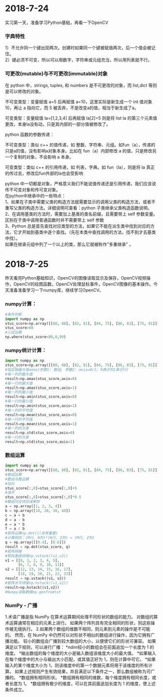 # 2018-7-24
实习第一天，准备学习Python基础，再看一下OpenCV
### 字典特性
1）不允许同一个键出现两次。创建时如果同一个键被赋值两次，后一个值会被记住。<br>
2）键必须不可变，所以可以用数字，字符串或元组充当，所以用列表就不行。<br>
### 可更改(mutable)与不可更改(immutable)对象
在 python 中，strings, tuples, 和 numbers 是不可更改的对象，而 list,dict 等则是可以修改的对象。<br>

不可变类型：变量赋值 a=5 后再赋值 a=10，这里实际是新生成一个 int 值对象 10，再让 a 指向它，而 5 被丢弃，不是改变a的值，相当于新生成了a。<br>

可变类型：变量赋值 la=[1,2,3,4] 后再赋值 la[2]=5 则是将 list la 的第三个元素值更改，本身la没有动，只是其内部的一部分值被修改了。<br>

python 函数的参数传递：<br>

不可变类型：类似 c++ 的值传递，如 整数、字符串、元组。如fun（a），传递的只是a的值，没有影响a对象本身。比如在 fun（a）内部修改 a 的值，只是修改另一个复制的对象，不会影响 a 本身。<br>

可变类型：类似 c++ 的引用传递，如 列表，字典。如 fun（la），则是将 la 真正的传过去，修改后fun外部的la也会受影响<br>

python 中一切都是对象，严格意义我们不能说值传递还是引用传递，我们应该说传不可变对象和传可变对象。<br>
在python中继承中的一些特点：<br>
1、如果在子类中需要父类的构造方法就需要显示的调用父类的构造方法，或者不重写父类的构造方法。详细说明可查看：python 子类继承父类构造函数说明。<br>
2、在调用基类的方法时，需要加上基类的类名前缀，且需要带上 self 参数变量。区别在于类中调用普通函数时并不需要带上 self 参数<br>
3、Python 总是首先查找对应类型的方法，如果它不能在派生类中找到对应的方法，它才开始到基类中逐个查找。（先在本类中查找调用的方法，找不到才去基类中找）。<br>
如果在继承元组中列了一个以上的类，那么它就被称作"多重继承" 。<br>

# 2018-7-25
昨天看完Python基础知识，OpenCV的图像读取显示及保存，OpenCV视频操作，OpenCV的绘图函数，OpenCV处理鼠标事件，OpenCV图像的基本操作。今天准备准备学习一下numpy库，继续学习OpenCV。<br>
### numpy计算：<br>
```Python
#条件判断
import numpy as np
stus_score=np.array([[80, 88], [82, 81], [84, 75], [86, 83], [75, 81]])
stus_score>80
#三目运算
np.where(stus_score<80,0,90)
```
### numpy统计计算：
```Python
import numpy as np
stus_score=np.array([[80, 88], [82, 81], [84, 75], [86, 83], [75, 81]])
#指定轴最大值amax(参数1: 数组; 参数2: axis=0/1; 0表示列1表示行)
#每一列的最大值
result=np.amax(stus_score,axis=0)
#每一行的最大值
result=np.amax(stus_score,axis=1)
#每一列的最小值
result=np.amin(stus_score,axis=0)
#每一行的最小值
result=np.amin(stus_score,axis=1)
#每一列的平均值
result=np.mean(stus_score,axis=0)
#每一行的平均值
result=np.mean(stus_score,axis=1)
#每一列的方差
result=np.std(stus_score,axis=0)
#每一行的方差
result=np.std(stus_score,axis=1)
```
### 数组运算
```Python
import numpy as np
stus_score=np.array([[80, 88], [82, 81], [84, 75], [86, 83], [75, 81]])
#数组运算
#数组与数运算
#加分
stus_score[:,0]=stus_score[:,0]+5
#减半
stus_score[:,0]=stus_score[:,0]*0.5
#数组间支持加减乘除
a = np.array([1, 2, 3, 4])
b = np.array([10, 20, 30, 40])
c = a + b
d = a - b
e = a * b
f = a / b
#矩阵运算np.dot()(非常重要)
#计算规则：(M行, N列)*(N行, Z列) = (M行, Z列)
q = np.array([[0.4], [0.6]])
result = np.dot(stus_score, q)
#矩阵拼接
#矩阵垂直拼接np.vstack((v1,v2))
v1 = [[0, 1, 2, 3, 4, 5],
      [6, 7, 8, 9, 10, 11]]
v2 = [[12, 13, 14, 15, 16, 17], 
      [18, 19, 20, 21, 22, 23]]
result = np.vstack((v1, v2))
#矩阵水平拼接np.hstack((v1,v2))
result=np.hstack((v1,v2))
#Numpy读取数据np.genfromtxt
```
### NumPy - 广播
1.术语广播是指 NumPy 在算术运算期间处理不同形状的数组的能力。 对数组的算术运算通常在相应的元素上进行。 如果两个阵列具有完全相同的形状，则这些操作被无缝执行。
2.如果两个数组的维数不相同，则元素到元素的操作是不可能的。 然而，在 NumPy 中仍然可以对形状不相似的数组进行操作，因为它拥有广播功能。 较小的数组会广播到较大数组的大小，以便使它们的形状可兼容。
如果满足以下规则，可以进行广播：
*ndim较小的数组会在前面追加一个长度为 1 的维度。
*输出数组的每个维度的大小是输入数组该维度大小的最大值。
*如果输入在每个维度中的大小与输出大小匹配，或其值正好为 1，则在计算中可它。
*如果输入的某个维度大小为 1，则该维度中的第一个数据元素将用于该维度的所有计算。
如果上述规则产生有效结果，并且满足以下条件之一，那么数组被称为可广播的。
*数组拥有相同形状。
*数组拥有相同的维数，每个维度拥有相同长度，或者长度为 1。
*数组拥有极少的维度，可以在其前面追加长度为 1 的维度，使上述条件成立。







